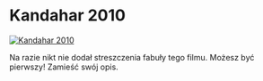Kandahar 2010 
=============
[![Kandahar 2010 ](http://vidos.pl/images/player.gif)](http://vidos.pl/kandahar-2010)

 Na razie nikt nie dodał streszczenia fabuły tego filmu. Możesz być pierwszy! Zamieść swój opis.
